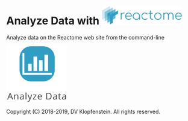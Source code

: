 # Analyze Data with <img src="images/logo_reactome.png" height="50pt">
Analyze data on the Reactome web site from the command-line

<img src="images/reactome_analyze.png" height="150pt">

Copyright (C) 2018-2019, DV Klopfenstein. All rights reserved.
